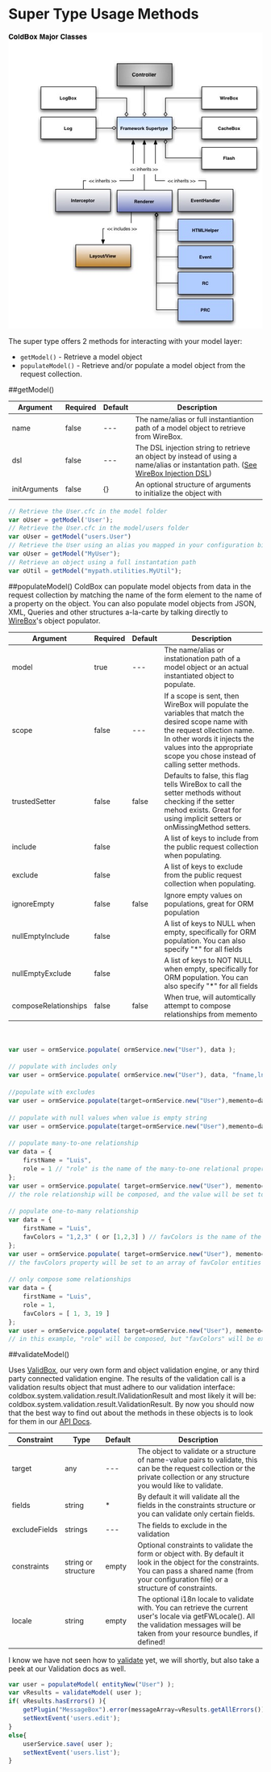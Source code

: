 # Super Type Usage Methods

![](../images/ColdBoxMajorClasses.jpg)

The super type offers 2 methods for interacting with your model layer:

* `getModel()` - Retrieve a model object
* `populateModel()` - Retrieve and/or populate a model object from the request collection.


##getModel()

|Argument|Required|Default|Description|
|--|--|--|--|
|name|false|---|The name/alias or full instantiantion path of a model object to retrieve from WireBox.|
|dsl|false|---|The DSL injection string to retrieve an object by instead of using a name/alias or instantation path. ([See WireBox Injection DSL](http://wiki.coldbox.org/wiki/WireBox.cfm#Injection_DSL))|
|initArguments|false|{}|An optional structure of arguments to initialize the object with|

```js
// Retrieve the User.cfc in the model folder
var oUser = getModel('User');
// Retrieve the User.cfc in the model/users folder
var oUser = getModel("users.User")
// Retrieve the User using an alias you mapped in your configuration binder
var oUser = getModel("MyUser");
// Retrieve an object using a full instantation path
var oUtil = getModel("mypath.utilities.MyUtil");
```

##populateModel()
ColdBox can populate model objects from data in the request collection by matching the name of the form element to the name of a property on the object. You can also populate model objects from JSON, XML, Queries and other structures a-la-carte by talking directly to [WireBox](http://wiki.coldbox.org/wiki/WireBox.cfm)'s object populator.

|Argument|Required|Default|Description|
|--|--|--|--|
|model|true|---|The name/alias or instationation path of a model object or an actual instantiated object to populate. |
|scope|false|---|If a scope is sent, then WireBox will populate the variables that match the desired scope name with the request ollection name. In other words it injects the values into the appropriate scope you chose instead of calling setter methods.|
|trustedSetter |false|false|Defaults to false, this flag tells WireBox to call the setter methods without checking if the setter mehod exists. Great for using implicit setters or onMissingMethod setters. |
|include |false||A list of keys to include from the public request collection when populating.|
|exclude|false||A list of keys to exclude from the public request collection when populating.|
|ignoreEmpty|false|false|Ignore empty values on populations, great for ORM population|
|nullEmptyInclude |false||A list of keys to NULL when empty, specifically for ORM population. You can also specify "*" for all fields|
|nullEmptyExclude |false||A list of keys to NOT NULL when empty, specifically for ORM population. You can also specify "*" for all fields|
|composeRelationships |false|false|When true, will automtically attempt to compose relationships from memento|

```js


var user = ormService.populate( ormService.new("User"), data );

// populate with includes only
var user = ormService.populate( ormService.new("User"), data, "fname,lname,email" );

//populate with excludes
var user = ormService.populate(target=ormService.new("User"),memento=data,exclude="id,setup,total" );

// populate with null values when value is empty string
var user = ormService.populate(target=ormService.new("User"),memento=data,nullEmptyInclude="lastName,dateOfBirth" );

// populate many-to-one relationship
var data = {
    firstName = "Luis",
    role = 1 // "role" is the name of the many-to-one relational property, and one is the key value
};
var user = ormService.populate( target=ormService.new("User"), memento=data, composeRelationships=true );
// the role relationship will be composed, and the value will be set to the appropriate instance of the Role model

// populate one-to-many relationship
var data = {
    firstName = "Luis",
    favColors = "1,2,3" ( or [1,2,3] ) // favColors is the name of the one-to-many relational property, and 1, 2 and 3 are key values of favColor models
};
var user = ormService.populate( target=ormService.new("User"), memento=data, composeRelationships=true );
// the favColors property will be set to an array of favColor entities

// only compose some relationships
var data = {
    firstName = "Luis",
    role = 1,
    favColors = [ 1, 3, 19 ]
};
var user = ormService.populate( target=ormService.new("User"), memento=data, composeRelationships=true, exclude="favColors" );
// in this example, "role" will be composed, but "favColors" will be excluded
```

##validateModel()

Uses [ValidBox](http://wiki.coldbox.org/wiki/Validation.cfm), our very own form and object validation engine, or any third party connected validation engine. The results of the validation call is a validation results object that must adhere to our validation interface: coldbox.system.validation.result.IValidationResult and most likely it will be: coldbox.system.validation.result.ValidationResult. By now you should now that the best way to find out about the methods in these objects is to look for them in our [API Docs](http://apidocs.coldbox.org/).

|Constraint|Type|Default|Description|
|--|--|--|--|
|target|any|---|The object to validate or a structure of name-value pairs to validate, this can be the request collection or the private collection or any structure you would like to validate.|
|fields|string|*|By default it will validate all the fields in the constraints structure or you can validate only certain fields.|
|excludeFields |strings|---|The fields to exclude in the validation|
|constraints |string or structure |empty|Optional constraints to validate the form or object with. By default it look in the object for the constraints. You can pass a shared name (from your configuration file) or a structure of constraints.|
|locale|string|empty|The optional i18n locale to validate with. You can retrieve the current user's locale via getFWLocale(). All the validation messages will be taken from your resource bundles, if defined!|

I know we have not seen how to [validate](http://wiki.coldbox.org/wiki/Validation.cfm) yet, we will shortly, but also take a peek at our Validation docs as well.

```js
var user = populateModel( entityNew("User") );
var vResults = validateModel( user );
if( vResults.hasErrors() ){
	getPlugin("MessageBox").error(messageArray=vResults.getAllErrors());
	setNextEvent('users.edit');
}
else{
	userService.save( user );
	setNextEvent('users.list');
}
```
